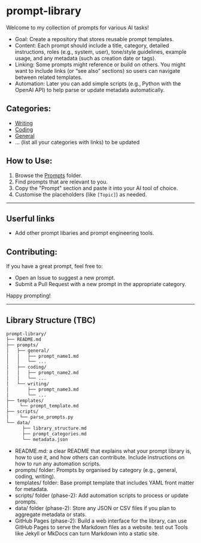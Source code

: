# prompt-library

Welcome to my collection of prompts for various AI tasks!

- Goal: Create a repository that stores reusable prompt templates.
- Content: Each prompt should include a title, category, detailed instructions, roles (e.g., system, user), tone/style guidelines, example usage, and any metadata (such as creation date or tags).
- Linking: Some prompts might reference or build on others. You might want to include links (or “see also” sections) so users can navigate between related templates.
- Automation: Later you can add simple scripts (e.g., Python with the OpenAI API) to help parse or update metadata automatically.

## **Categories:**

- [Writing](/categories/ai-writing/)
- [Coding](/categories/coding/)
- [General](/categories/general/)
- ... (list all your categories with links) to be updated

## **How to Use:**

1.  Browse the [Prompts](/prompts/) folder.
2.  Find prompts that are relevant to you.
3.  Copy the "Prompt" section and paste it into your AI tool of choice.
4.  Customise the placeholders (like `[Topic]`) as needed.


---


## **Userful links**
- Add other prompt libaries and prompt engineering tools.


## **Contributing:**

If you have a great prompt, feel free to:
- Open an Issue to suggest a new prompt.
- Submit a Pull Request with a new prompt in the appropriate category.

Happy prompting!

---

## Library Structure (TBC)

```markdown
prompt-library/
├── README.md
├── prompts/
│   ├── general/
│   │   ├── prompt_name1.md
│   │   └── ...
│   ├── coding/
│   │   ├── prompt_name2.md
│   │   └── ...
│   └── writing/
│       ├── prompt_name3.md
│       └── ...
├── templates/
│    └── prompt_template.md
├── scripts/
│    └── parse_prompts.py
└── data/
      ├── library_structure.md
      ├── prompt_categories.md
      └── metadata.json
```

- README.md: a clear README that explains what your prompt library is, how to use it, and how others can contribute. Include instructions on how to run any automation scripts.
- prompts/ folder: Prompts by organised by category (e.g., general, coding, writing).
- templates/ folder: Base prompt template that includes YAML front matter for metadata.
- scripts/ folder (phase-2): Add automation scripts to process or update prompts.
- data/ folder (phase-2):  Store any JSON or CSV files if you plan to aggregate metadata or stats.
- GitHub Pages (phase-2): Build a web interface for the library, can use GitHub Pages to serve the Markdown files as a website. test out Tools like Jekyll or MkDocs can turn Markdown into a static site.

